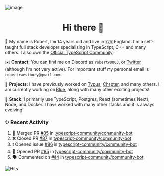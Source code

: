 ![image](https://i.imgur.com/xBqYfL7.jpg)

<h1 align="center">Hi there 👋</h1>

🚀 My name is Robert, I'm 14 years old and live in 🇬🇧 England. I'm a self-taught full stack developer specialising in TypeScript, C++ and many others. I also own the [Official TypeScript Community](https://discord.gg/typescript).

✉️ **Contact**: You can find me on Discord as `robert#0003`, or [Twitter](https://twitter.com/robertwestburyz) (although I'm not very active). For important stuff my personal email is `robertrwestbury@gmail.com`.

🚧 **Projects**: I have previously worked on [Typus](https://github.com/typusio), [Chapter](https://github.com/freecodecamp/chapter), and many others. I am currently working on [Blue](https://github.com/tryblue), along with many other exciting projects!

🥞 **Stack**: I primarily use TypeScript, Postgres, React (sometimes Next), Node, and Docker. I have worked with many other stacks and it is always evolving!

### ✨ Recent Activity

<!--START_SECTION:activity-->
1. 🎉 Merged PR [#85](https://github.com/typescript-community/community-bot/pull/85) in [typescript-community/community-bot](https://github.com/typescript-community/community-bot)
2. ❌ Closed PR [#87](https://github.com/typescript-community/community-bot/pull/87) in [typescript-community/community-bot](https://github.com/typescript-community/community-bot)
3. ❗️ Opened issue [#86](https://github.com/typescript-community/community-bot/issues/86) in [typescript-community/community-bot](https://github.com/typescript-community/community-bot)
4. 💪 Opened PR [#85](https://github.com/typescript-community/community-bot/pull/85) in [typescript-community/community-bot](https://github.com/typescript-community/community-bot)
5. 🗣 Commented on [#84](https://github.com/typescript-community/community-bot/issues/84) in [typescript-community/community-bot](https://github.com/typescript-community/community-bot)
<!--END_SECTION:activity-->

![Hits](https://hitcounter.pythonanywhere.com/count/tag.svg?url=https%3A%2F%2Fgithub.com%2Frobertwestbury)
